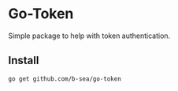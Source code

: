 # Go-Token

Simple package to help with token authentication.

## Install

```bash
go get github.com/b-sea/go-token
```
